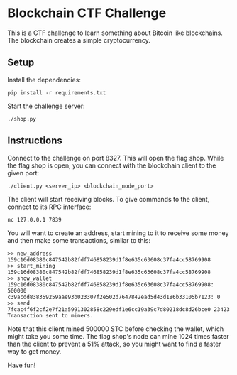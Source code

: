 # Blockchain CTF Challenge

This is a CTF challenge to learn something about Bitcoin like blockchains. The blockchain creates a simple cryptocurrency.

## Setup

Install the dependencies:

```
pip install -r requirements.txt
```

Start the challenge server:

```
./shop.py
```

## Instructions

Connect to the challenge on port 8327. This will open the flag shop. While the flag shop is open, you can connect with the blockchain client to the given port:

```
./client.py <server_ip> <blockchain_node_port>
```

The client will start receiving blocks. To give commands to the client, connect to its RPC interface:

```
nc 127.0.0.1 7839
```

You will want to create an address, start mining to it to receive some money and then make some transactions, similar to this:

```
>> new_address
159c16d08380c847542b82fdf746858239d1f8e635c63608c37fa4cc58769908
>> start_mining 159c16d08380c847542b82fdf746858239d1f8e635c63608c37fa4cc58769908
>> show_wallet
159c16d08380c847542b82fdf746858239d1f8e635c63608c37fa4cc58769908: 500000
c39acdd838359259aae93b023307f2e502d7647842ead5d43d186b33105b7123: 0
>> send 7fcac4f6f2cf2e7f21a5991302858c229edf1e6cc19a39c7d80218dc8d26bce0 23423  
Transaction sent to miners.
```

Note that this client mined 500000 STC before checking the wallet, which might take you some time. The flag shop's node can mine 1024 times faster than the client to prevent a 51% attack, so you might want to find a faster way to get money.

Have fun!
